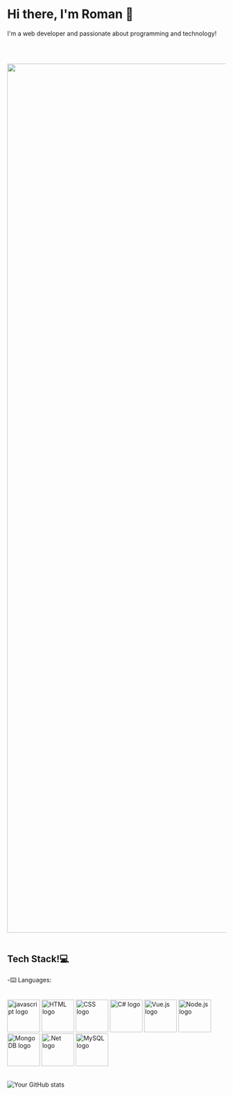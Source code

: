 <h1>Hi there, I'm Roman 👋</h1>
<p>
  I'm a web developer and passionate about programming and technology!
</p>
<br>
<div align="center" style="margin-top: 30px">
<img src="https://i.pinimg.com/originals/bb/37/5c/bb375cdd655184ca2715ac5059e73651.gif" style="height: 50dvh"><img/>
</div>
<br>
<h2>Tech Stack!💻</h2>
<p>
  -⌨️ Languages: 
</p>
<br>
<div>  
<img  height="75px" src="https://cdn.iconscout.com/icon/free/png-256/free-javascript-logo-icon-download-in-svg-png-gif-file-formats--programming-language-pack-logos-icons-1174949.png?f=webp" title="javascript logo"><img/>
<img  height="75px" src="https://upload.wikimedia.org/wikipedia/commons/thumb/6/61/HTML5_logo_and_wordmark.svg/640px-HTML5_logo_and_wordmark.svg.png" title="HTML logo"><img/>
<img  height="75px" src="https://upload.wikimedia.org/wikipedia/commons/thumb/d/d5/CSS3_logo_and_wordmark.svg/1200px-CSS3_logo_and_wordmark.svg.png" title="CSS logo"><img/>
<img  height="75px" src="https://upload.wikimedia.org/wikipedia/commons/thumb/b/bd/Logo_C_sharp.svg/1200px-Logo_C_sharp.svg.png" title="C# logo"><img/>
<img  height="75px" src="https://cdn.iconscout.com/icon/free/png-256/free-vue-logo-icon-download-in-svg-png-gif-file-formats--company-brand-world-logos-vol-5-pack-icons-282497.png?f=webp&w=256" title="Vue.js logo"><img/>
<img  height="75px" src="https://cdn.iconscout.com/icon/free/png-256/free-node-js-logo-icon-download-in-svg-png-gif-file-formats--nodejs-programming-language-pack-logos-icons-1174925.png?f=webp" title="Node.js logo"><img/>
<img  height="75px" src="https://raw.githubusercontent.com/detain/svg-logos/master/svg/m/mongodb-icon-1-1.svg" title="MongoDB logo"><img/>
<img  height="75px" src="https://cdn.hashnode.com/res/hashnode/image/upload/v1705941451858/3d68e792-e18a-4b5c-9590-4e4b4d45486d.png" title=".Net logo"><img/>
<img  height="75px" src="https://www.shareicon.net/data/512x512/2016/08/01/640321_development_512x512.png" title="MySQL logo"><img/>
</div>
<br>

![Your GitHub stats](https://github-readme-stats.vercel.app/api?username=RMWernsing&show_icons=true&theme=dark)

